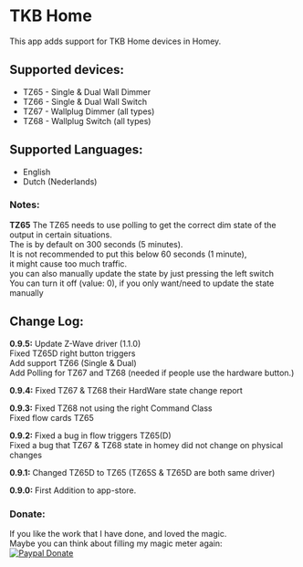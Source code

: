 # TKB Home
This app adds support for TKB Home devices in Homey.

## Supported devices:
+ TZ65 - Single & Dual Wall Dimmer
+ TZ66 - Single & Dual Wall Switch
+ TZ67 - Wallplug Dimmer (all types)
+ TZ68 - Wallplug Switch (all types)

## Supported Languages:
* English
* Dutch (Nederlands)

### Notes:
**TZ65**
The TZ65 needs to use polling to get the correct dim state of the output in certain situations.  
The is by default on 300 seconds (5 minutes).  
It is not recommended to put this below 60 seconds (1 minute),  
it might cause too much traffic.  
you can also manually update the state by just pressing the left switch  
You can turn it off (value: 0), if you only want/need to update the state manually

## Change Log:
**0.9.5:**
Update Z-Wave driver (1.1.0)  
Fixed TZ65D right button triggers  
Add support TZ66 (Single & Dual)  
Add Polling for TZ67 and TZ68 (needed if people use the hardware button.)

**0.9.4:**
Fixed TZ67 & TZ68 their HardWare state change report

**0.9.3:**
Fixed TZ68 not using the right Command Class  
Fixed flow cards TZ65

**0.9.2:**
Fixed a bug in flow triggers TZ65(D)  
Fixed a bug that TZ67 & TZ68 state in homey did not change on physical changes

**0.9.1:**
Changed TZ65D to TZ65 (TZ65S & TZ65D are both same driver)  

**0.9.0:**
First Addition to app-store.

### Donate:
If you like the work that I have done, and loved the magic.  
Maybe you can think about filling my magic meter again:  
[![Paypal Donate](https://www.paypalobjects.com/en_US/i/btn/btn_donate_LG.gif)](https://www.paypal.com/cgi-bin/webscr?cmd=_s-xclick&hosted_button_id=CH7AVGUY9KEQJ)
